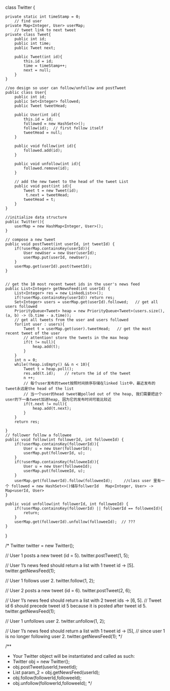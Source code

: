 class Twitter {

    private static int timeStamp = 0;
        // find user
    private Map<Integer, User> userMap;
        // tweet link to next tweet
    private class Tweet{
        public int id;
        public int time;
        public Tweet next;
        
        public Tweet(int id){
            this.id = id;
            time = timeStamp++;
            next = null;
        }        
    }

    //oo design so user can follow/unfollow and postTweet
    public class User{
        public int id;
        public Set<Integer> followed;
        public Tweet tweetHead;

        public User(int id){
            this.id = id;
            followed = new HashSet<>();
            follow(id);  // first follow itself
            tweetHead = null;
        }

        public void follow(int id){
            followed.add(id);
        }

        public void unfollow(int id){
            followed.remove(id);
        }

        // add the new tweet to the head of the tweet List
        public void post(int id){
            Tweet t = new Tweet(id);
             t.next = tweetHead;
            tweetHead = t;
        }
    }

    //initialize data structure
    public Twitter(){
        userMap = new HashMap<Integer, User>();
    }

    // compose a new tweet
    public void postTweet(int userId, int tweetId) {
        if(!userMap.containsKey(userId)){
            User newUser = new User(userId);
            userMap.put(userId, newUser);
        }
        userMap.get(userId).post(tweetId);
    }


    // get the 10 most recent tweet ids in the user's news feed
    public List<Integer> getNewsFeed(int userId) {
        List<Integer> res = new LinkedList<>();
        if(!userMap.containsKey(userId)) return res;
        Set<Integer> users = userMap.get(userId).followed;   // get all users followed
        PriorityQueue<Tweet> heap = new PriorityQueue<Tweet>(users.size(), (a, b) -> (b.time - a.time));
        // get all tweets from the user and users followed
        for(int user : users){
            Tweet t = userMap.get(user).tweetHead;   // get the most recent tweet of the user
            // attention! store the tweets in the max heap
            if(t != null){
                heap.add(t);
            }
        }
        int n = 0;
        while(!heap.isEmpty() && n < 10){
            Tweet t = heap.poll();
            res.add(t.id);    // return the id of the tweet
            n ++;
            // 每个user发布的tweet按照时间排序存储在linked list中，最近发布的tweet永远是the head of the list
            // 当一个user的head tweet被polled out of the heap, 我们需要把这个user的下一条tweet加进heap, 因为它的发布时间可能比较近
            if(t.next != null){          
                heap.add(t.next);
            }
        }
        return res;
        
    }
    // follower follow a followee 
    public void follow(int followerId, int followeeId) {
        if(!userMap.containsKey(followerId)){
            User u = new User(followerId);
            userMap.put(followerId, u);
        }
        if(!userMap.containsKey(followeeId)){
            User u = new User(followeeId);
            userMap.put(followeeId, u);
        }
        userMap.get(followerId).follow(followeeId);     //class user 里有一个 followed = new HashSet<>()储存follwerId   Map<Integer, User> -> Map<userId, User>
    }
    
    public void unfollow(int followerId, int followeeId) {
        if(!userMap.containsKey(followerId) || followerId == followeeId){
            return;
        }
        userMap.get(followerId).unfollow(followeeId);  // ???
    }
}

/*
Twitter twitter = new Twitter();

// User 1 posts a new tweet (id = 5).
twitter.postTweet(1, 5);

// User 1’s news feed should return a list with 1 tweet id -> [5].
twitter.getNewsFeed(1);

// User 1 follows user 2.
twitter.follow(1, 2);

// User 2 posts a new tweet (id = 6).
twitter.postTweet(2, 6);

// User 1’s news feed should return a list with 2 tweet ids -> [6, 5].
// Tweet id 6 should precede tweet id 5 because it is posted after tweet id 5.
twitter.getNewsFeed(1);

// User 1 unfollows user 2.
twitter.unfollow(1, 2);

// User 1’s news feed should return a list with 1 tweet id -> [5],
// since user 1 is no longer following user 2.
twitter.getNewsFeed(1);
*/

/**
 * Your Twitter object will be instantiated and called as such:
 * Twitter obj = new Twitter();
 * obj.postTweet(userId,tweetId);
 * List<Integer> param_2 = obj.getNewsFeed(userId);
 * obj.follow(followerId,followeeId);
 * obj.unfollow(followerId,followeeId);
 */